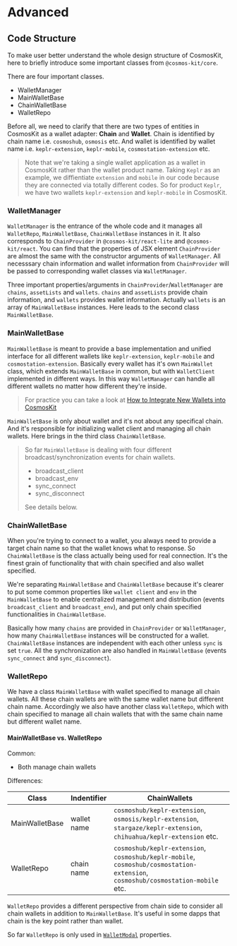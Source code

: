 # Advanced

## Code Structure

To make user better understand the whole design structure of CosmosKit, here to briefly introduce some important classes from `@cosmos-kit/core`.

There are four important classes.

- WalletManager
- MainWalletBase
- ChainWalletBase
- WalletRepo

Before all, we need to clarify that there are two types of entities in CosmosKit as a wallet adapter: **Chain** and **Wallet**. Chain is identified by chain name i.e. `cosmoshub`, `osmosis` etc. And wallet is identified by wallet name i.e. `keplr-extension`, `keplr-mobile`, `cosmostation-extension` etc.

> Note that we're taking a single wallet application as a wallet in CosmosKit rather than the wallet product name. Taking `Keplr` as an example, we diffientiate `extension` and `mobile` in our code because they are connected via totally different codes. So for product `Keplr`, we have two wallets `keplr-extension` and `keplr-mobile` in CosmosKit.

### WalletManager

`WalletManager` is the entrance of the whole code and it manages all `WalletRepo`, `MainWalletBase`, `ChainWalletBase` instances in it. It also corresponds to `ChainProvider` in `@cosmos-kit/react-lite` and `@cosmos-kit/react`. You can find that the properties of JSX element `ChainProvider` are almost the same with the constructor arguments of `WalletManager`. All necesssary chain information and wallet information from `ChainProvider` will be passed to corresponding wallet classes via `WalletManager`.

Three important properties/arguments in `ChainProvider`/`WalletManager` are `chains`, `assetLists` and `wallets`. `chains` and `assetLists` provide chain information, and `wallets` provides wallet information. Actually `wallets` is an array of `MainWalletBase` instances. Here leads to the second class `MainWalletBase`.

### MainWalletBase

`MainWalletBase` is meant to provide a base implementation and unified interface for all different wallets like `keplr-extension`, `keplr-mobile` and `cosmostation-extension`. Basically every wallet has it's own `MainWallet` class, which extends `MainWalletBase` in common, but with `WalletClient` implemented in different ways. In this way `WalletManager` can handle all different wallets no matter how different they're inside.

> For practice you can take a look at [How to Integrate New Wallets into CosmosKit](/integrating-wallets/adding-new-wallets)

`MainWalletBase` is only about wallet and it's not about any specifical chain. And it's responsible for initializing wallet client and managing all chain wallets. Here brings in the third class `ChainWalletBase`.

> So far `MainWalletBase` is dealing with four different broadcast/synchronization events for chain wallets.
>
> - broadcast_client
> - broadcast_env
> - sync_connect
> - sync_disconnect
>
> See details below.

### ChainWalletBase

When you're trying to connect to a wallet, you always need to provide a target chain name so that the wallet knows what to response. So `ChainWalletBase` is the class actually being used for real connection. It's the finest grain of functionality that with chain specified and also wallet specified.

We're separating `MainWalletBase` and `ChainWalletBase` because it's clearer to put some common properties like `wallet client` and `env` in the `MainWalletBase` to enable
centralized management and distribution (events `broadcast_client` and `broadcast_env`), and put only chain specified functionalities in `ChainWalletBase`.

Basically how many `chains` are provided in `ChainProvider` or `WalletManager`, how many `ChainWalletBase` instances will be constructed for a wallet. `ChainWalletBase` instances are independent with each other unless `sync` is set `true`. All the synchronization are also handled in `MainWalletBase` (events `sync_connect` and `sync_disconnect`).

### WalletRepo

We have a class `MainWalletBase` with wallet specified to manage all chain wallets. All these chain wallets are with the same wallet name but different chain name. Accordingly we also have another class `WalletRepo`, which with chain specified to manage all chain wallets that with the same chain name but different wallet name.

#### MainWalletBase vs. WalletRepo

Common:

- Both manage chain wallets

Differences:

| Class          | Indentifier | ChainWallets                                                                                                                    |
| -------------- | ----------- | ------------------------------------------------------------------------------------------------------------------------------- |
| MainWalletBase | wallet name | `cosmoshub/keplr-extension`, `osmosis/keplr-extension`, `stargaze/keplr-extension`, `chihuahua/keplr-extension` etc.            |
| WalletRepo     | chain name  | `cosmoshub/keplr-extension`, `cosmoshub/keplr-mobile`, `cosmoshub/cosmostation-extension`, `cosmoshub/cosmostation-mobile` etc. |

`WalletRepo` provides a different perspective from chain side to consider all chain wallets in addition to `MainWalletBase`. It's useful in some dapps that chain is the key point rather than wallet.

So far `WalletRepo` is only used in [`WalletModal`](https://docs.cosmology.zone/cosmos-kit/provider/chain-provider#walletmodal) properties.
